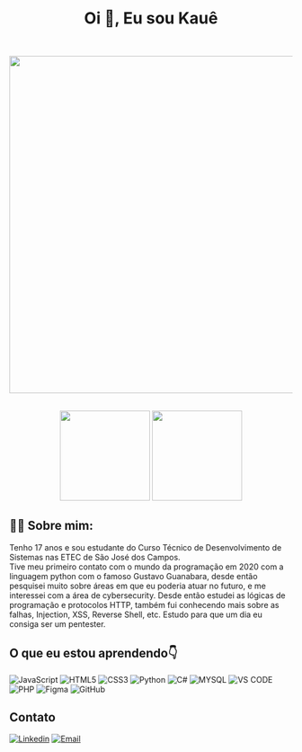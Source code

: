 <b><h1 align="center">Oi 👋, Eu sou Kauê</h1></b><br>

<p align="center">
    <img width="600" src="https://i.pinimg.com/originals/19/b2/8c/19b28c8372aaec65623f7ee7332e74be.gif">
</p><br>

<div align="center">
    <a>
        <img height="160em" src="https://github-readme-stats.vercel.app/api?username=Kaue-Francisco&show_icons=true&theme=dark">
        <img height="160em"src="https://github-readme-stats.vercel.app/api/top-langs/?username=Kaue-Francisco&layout=compact&langs_count=7&theme=dark">
    </a>
</div>

## 👨‍💻 Sobre mim:
<p>Tenho 17 anos e sou estudante do Curso Técnico de Desenvolvimento de Sistemas nas ETEC de São José dos Campos.<br>
Tive meu primeiro contato com o mundo da programação em 2020 com a linguagem python com o famoso Gustavo Guanabara, desde então pesquisei muito sobre áreas em que eu poderia atuar no futuro, e me interessei com a área de cybersecurity. Desde então estudei as lógicas de programação e protocolos HTTP, também fui conhecendo mais sobre as falhas, Injection, XSS, Reverse Shell, etc. Estudo para que um dia eu consiga ser um pentester.
</p>

## <b>O que eu estou aprendendo👇</b>

![JavaScript](https://img.shields.io/badge/JavaScript-F7DF1E?style=for-the-badge&logo=javascript&logoColor=black)
![HTML5](https://img.shields.io/badge/HTML5-E34F26?style=for-the-badge&logo=html5&logoColor=white)
![CSS3](https://img.shields.io/badge/CSS3-1572B6?style=for-the-badge&logo=css3&logoColor=white)
![Python](https://img.shields.io/badge/Python-14354C?style=for-the-badge&logo=python&logoColor=white)
![C#](https://img.shields.io/badge/C%23-239120?style=for-the-badge&logo=c-sharp&logoColor=white)
![MYSQL](https://img.shields.io/badge/MySQL-00000F?style=for-the-badge&logo=mysql&logoColor=white)
![VS CODE](https://img.shields.io/badge/Visual_Studio_Code-0078D4?style=for-the-badge&logo=visual%20studio%20code&logoColor=white)
![PHP](https://img.shields.io/badge/PHP-777BB4?style=for-the-badge&logo=php&logoColor=white)
![Figma](https://img.shields.io/badge/Figma-F24E1E?style=for-the-badge&logo=figma&logoColor=white)
![GitHub](https://img.shields.io/badge/GitHub-100000?style=for-the-badge&logo=github&logoColor=white)

## <b>Contato</b>
[![Linkedin](https://img.shields.io/badge/LinkedIn-0077B5?style=for-the-badge&logo=linkedin&logoColor=white)](linkedin.com/in/kauê-francisco-3b13aa255)
[![Email](https://img.shields.io/badge/Gmail-D14836?style=for-the-badge&logo=gmail&logoColor=white)](mailto:kauesantos.francisco@gmail.com)
